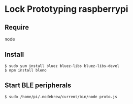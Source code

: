 # Lock Prototyping raspberrypi

## Require

node

## Install

```
$ sudo yum install bluez bluez-libs bluez-libs-devel
$ npm install bleno
```

## Start BLE peripherals

```
$ sudo /home/pi/.nodebrew/current/bin/node proto.js
```
